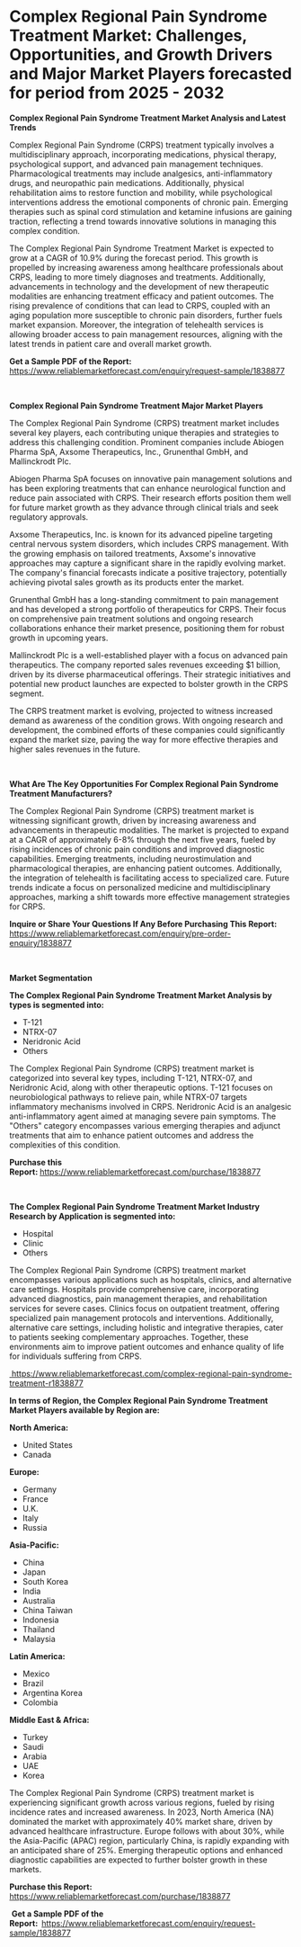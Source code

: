 <p><h1>Complex Regional Pain Syndrome Treatment Market: Challenges, Opportunities, and Growth Drivers and Major Market Players forecasted for period from 2025 - 2032</h1></p><p><strong>Complex Regional Pain Syndrome Treatment Market Analysis and Latest Trends</strong></p>
<p><p>Complex Regional Pain Syndrome (CRPS) treatment typically involves a multidisciplinary approach, incorporating medications, physical therapy, psychological support, and advanced pain management techniques. Pharmacological treatments may include analgesics, anti-inflammatory drugs, and neuropathic pain medications. Additionally, physical rehabilitation aims to restore function and mobility, while psychological interventions address the emotional components of chronic pain. Emerging therapies such as spinal cord stimulation and ketamine infusions are gaining traction, reflecting a trend towards innovative solutions in managing this complex condition.</p><p>The Complex Regional Pain Syndrome Treatment Market is expected to grow at a CAGR of 10.9% during the forecast period. This growth is propelled by increasing awareness among healthcare professionals about CRPS, leading to more timely diagnoses and treatments. Additionally, advancements in technology and the development of new therapeutic modalities are enhancing treatment efficacy and patient outcomes. The rising prevalence of conditions that can lead to CRPS, coupled with an aging population more susceptible to chronic pain disorders, further fuels market expansion. Moreover, the integration of telehealth services is allowing broader access to pain management resources, aligning with the latest trends in patient care and overall market growth.</p></p>
<p><strong>Get a Sample PDF of the Report:&nbsp;</strong> <a href="https://www.reliablemarketforecast.com/enquiry/request-sample/1838877?utm_campaign=3129&utm_medium=2&utm_source=Github&utm_content=ia&utm_term=13042025&utm_id=complex-regional-pain-syndrome-treatment">https://www.reliablemarketforecast.com/enquiry/request-sample/1838877</a></p>
<p>&nbsp;</p>
<p><strong>Complex Regional Pain Syndrome Treatment Major Market Players</strong></p>
<p><p>The Complex Regional Pain Syndrome (CRPS) treatment market includes several key players, each contributing unique therapies and strategies to address this challenging condition. Prominent companies include Abiogen Pharma SpA, Axsome Therapeutics, Inc., Grunenthal GmbH, and Mallinckrodt Plc.</p><p>Abiogen Pharma SpA focuses on innovative pain management solutions and has been exploring treatments that can enhance neurological function and reduce pain associated with CRPS. Their research efforts position them well for future market growth as they advance through clinical trials and seek regulatory approvals.</p><p>Axsome Therapeutics, Inc. is known for its advanced pipeline targeting central nervous system disorders, which includes CRPS management. With the growing emphasis on tailored treatments, Axsome's innovative approaches may capture a significant share in the rapidly evolving market. The company's financial forecasts indicate a positive trajectory, potentially achieving pivotal sales growth as its products enter the market.</p><p>Grunenthal GmbH has a long-standing commitment to pain management and has developed a strong portfolio of therapeutics for CRPS. Their focus on comprehensive pain treatment solutions and ongoing research collaborations enhance their market presence, positioning them for robust growth in upcoming years.</p><p>Mallinckrodt Plc is a well-established player with a focus on advanced pain therapeutics. The company reported sales revenues exceeding $1 billion, driven by its diverse pharmaceutical offerings. Their strategic initiatives and potential new product launches are expected to bolster growth in the CRPS segment.</p><p>The CRPS treatment market is evolving, projected to witness increased demand as awareness of the condition grows. With ongoing research and development, the combined efforts of these companies could significantly expand the market size, paving the way for more effective therapies and higher sales revenues in the future.</p></p>
<p>&nbsp;</p>
<p><strong>What Are The Key Opportunities For Complex Regional Pain Syndrome Treatment Manufacturers?</strong></p>
<p><p>The Complex Regional Pain Syndrome (CRPS) treatment market is witnessing significant growth, driven by increasing awareness and advancements in therapeutic modalities. The market is projected to expand at a CAGR of approximately 6-8% through the next five years, fueled by rising incidences of chronic pain conditions and improved diagnostic capabilities. Emerging treatments, including neurostimulation and pharmacological therapies, are enhancing patient outcomes. Additionally, the integration of telehealth is facilitating access to specialized care. Future trends indicate a focus on personalized medicine and multidisciplinary approaches, marking a shift towards more effective management strategies for CRPS.</p></p>
<p><strong>Inquire or Share Your Questions If Any Before Purchasing This Report:</strong> <a href="https://www.reliablemarketforecast.com/enquiry/pre-order-enquiry/1838877?utm_campaign=3129&utm_medium=2&utm_source=Github&utm_content=ia&utm_term=13042025&utm_id=complex-regional-pain-syndrome-treatment">https://www.reliablemarketforecast.com/enquiry/pre-order-enquiry/1838877</a></p>
<p>&nbsp;</p>
<p><strong>Market Segmentation</strong></p>
<p><strong>The Complex Regional Pain Syndrome Treatment Market Analysis by types is segmented into:</strong></p>
<p><ul><li>T-121</li><li>NTRX-07</li><li>Neridronic Acid</li><li>Others</li></ul></p>
<p><p>The Complex Regional Pain Syndrome (CRPS) treatment market is categorized into several key types, including T-121, NTRX-07, and Neridronic Acid, along with other therapeutic options. T-121 focuses on neurobiological pathways to relieve pain, while NTRX-07 targets inflammatory mechanisms involved in CRPS. Neridronic Acid is an analgesic anti-inflammatory agent aimed at managing severe pain symptoms. The "Others" category encompasses various emerging therapies and adjunct treatments that aim to enhance patient outcomes and address the complexities of this condition.</p></p>
<p><strong>Purchase this Report:&nbsp;</strong><a href="https://www.reliablemarketforecast.com/purchase/1838877?utm_campaign=3129&utm_medium=2&utm_source=Github&utm_content=ia&utm_term=13042025&utm_id=complex-regional-pain-syndrome-treatment">https://www.reliablemarketforecast.com/purchase/1838877</a></p>
<p>&nbsp;</p>
<p><strong>The Complex Regional Pain Syndrome Treatment Market Industry Research by Application is segmented into:</strong></p>
<p><ul><li>Hospital</li><li>Clinic</li><li>Others</li></ul></p>
<p><p>The Complex Regional Pain Syndrome (CRPS) treatment market encompasses various applications such as hospitals, clinics, and alternative care settings. Hospitals provide comprehensive care, incorporating advanced diagnostics, pain management therapies, and rehabilitation services for severe cases. Clinics focus on outpatient treatment, offering specialized pain management protocols and interventions. Additionally, alternative care settings, including holistic and integrative therapies, cater to patients seeking complementary approaches. Together, these environments aim to improve patient outcomes and enhance quality of life for individuals suffering from CRPS.</p></p>
<p><a href="https://www.reliablemarketforecast.com/complex-regional-pain-syndrome-treatment-r1838877?utm_campaign=3129&utm_medium=2&utm_source=Github&utm_content=ia&utm_term=13042025&utm_id=complex-regional-pain-syndrome-treatment">&nbsp;https://www.reliablemarketforecast.com/complex-regional-pain-syndrome-treatment-r1838877</a></p>
<p><strong>In terms of Region, the Complex Regional Pain Syndrome Treatment Market Players available by Region are:</strong></p>
<p>
    <p> <strong> North America: </strong>
        <ul>
            <li>United States</li>
            <li>Canada</li>
        </ul>
        </p> 
    <p> <strong> Europe: </strong>
        <ul>
            <li>Germany</li>
            <li>France</li>
            <li>U.K.</li>
            <li>Italy</li>
            <li>Russia</li>
        </ul>
        </p> 
    <p> <strong> Asia-Pacific: </strong>
        <ul>
            <li>China</li>
            <li>Japan</li>
            <li>South Korea</li>
            <li>India</li>
            <li>Australia</li>
            <li>China Taiwan</li>
            <li>Indonesia</li>
            <li>Thailand</li>
            <li>Malaysia</li>
        </ul>
        </p> 
    <p> <strong> Latin America: </strong>
        <ul>
            <li>Mexico</li>
            <li>Brazil</li>
            <li>Argentina Korea</li>
            <li>Colombia</li>
        </ul>
        </p> 
    <p> <strong> Middle East & Africa: </strong>
        <ul>
            <li>Turkey</li>
            <li>Saudi</li>
            <li>Arabia</li>
            <li>UAE</li>
            <li>Korea</li>
        </ul>
    </p>
    </p>
<p><p>The Complex Regional Pain Syndrome (CRPS) treatment market is experiencing significant growth across various regions, fueled by rising incidence rates and increased awareness. In 2023, North America (NA) dominated the market with approximately 40% market share, driven by advanced healthcare infrastructure. Europe follows with about 30%, while the Asia-Pacific (APAC) region, particularly China, is rapidly expanding with an anticipated share of 25%. Emerging therapeutic options and enhanced diagnostic capabilities are expected to further bolster growth in these markets.</p></p>
<p><strong>Purchase this Report: </strong><a href="https://www.reliablemarketforecast.com/purchase/1838877?utm_campaign=3129&utm_medium=2&utm_source=Github&utm_content=ia&utm_term=13042025&utm_id=complex-regional-pain-syndrome-treatment">https://www.reliablemarketforecast.com/purchase/1838877</a></p>
<p>&nbsp;<strong>Get a Sample PDF of the Report:&nbsp;&nbsp;</strong><a href="https://www.reliablemarketforecast.com/enquiry/request-sample/1838877?utm_campaign=3129&utm_medium=2&utm_source=Github&utm_content=ia&utm_term=13042025&utm_id=complex-regional-pain-syndrome-treatment">https://www.reliablemarketforecast.com/enquiry/request-sample/1838877</a></p>
<p><strong></strong></p>
<p><p></p><p></p><p></p></p>